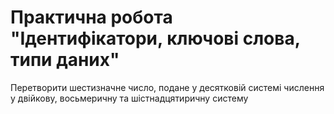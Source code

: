 # Практична робота "Ідентифікатори, ключові слова, типи даних"


 Перетворити шестизначне число, подане у десятковій системі числення у двійкову, восьмеричну та шістнадцятиричну систему
